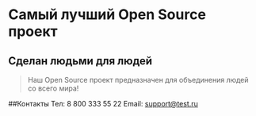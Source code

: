 # Самый лучший Open Source проект

## Сделан людьми для людей

> Наш Open Source проект предназначен для объединения людей со всего мира!

##Контакты
Тел: 8 800 333 55 22
Email: support@test.ru